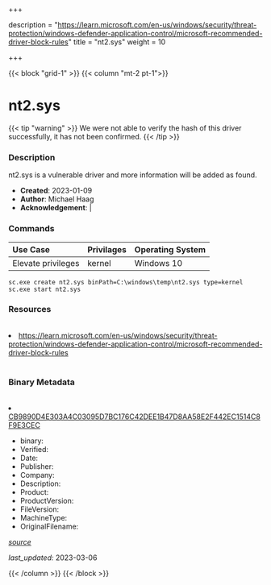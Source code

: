 +++

description = "https://learn.microsoft.com/en-us/windows/security/threat-protection/windows-defender-application-control/microsoft-recommended-driver-block-rules"
title = "nt2.sys"
weight = 10

+++


{{< block "grid-1" >}}
{{< column "mt-2 pt-1">}}




# nt2.sys 


{{< tip "warning" >}}
We were not able to verify the hash of this driver successfully, it has not been confirmed.
{{< /tip >}}




### Description


nt2.sys is a vulnerable driver and more information will be added as found.


- **Created**: 2023-01-09
- **Author**: Michael Haag
- **Acknowledgement**:  | [](https://twitter.com/)

### Commands

| Use Case | Privilages | Operating System | 
|:---- | ---- | ---- |
| Elevate privileges | kernel | Windows 10 |

```
sc.exe create nt2.sys binPath=C:\windows\temp\nt2.sys type=kernel
sc.exe start nt2.sys
```

### Resources
<br>


<li><a href=" https://learn.microsoft.com/en-us/windows/security/threat-protection/windows-defender-application-control/microsoft-recommended-driver-block-rules"> https://learn.microsoft.com/en-us/windows/security/threat-protection/windows-defender-application-control/microsoft-recommended-driver-block-rules</a></li>


<br>


### Binary Metadata
<br>



<li><a href="https://www.virustotal.com/gui/file/CB9890D4E303A4C03095D7BC176C42DEE1B47D8AA58E2F442EC1514C8F9E3CEC">CB9890D4E303A4C03095D7BC176C42DEE1B47D8AA58E2F442EC1514C8F9E3CEC</a></li>



- binary: 
- Verified: 
- Date: 
- Publisher: 
- Company: 
- Description: 
- Product: 
- ProductVersion: 
- FileVersion: 
- MachineType: 
- OriginalFilename: 

[*source*](https://github.com/magicsword-io/LOLDrivers/tree/main/yaml/nt2.sys.yml)

*last_updated:* 2023-03-06


{{< /column >}}
{{< /block >}}
